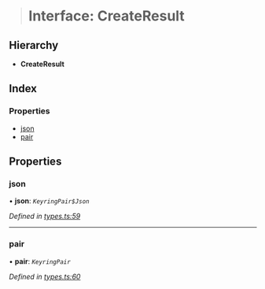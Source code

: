 > # Interface: CreateResult

## Hierarchy

* **CreateResult**

## Index

### Properties

* [json](_types_.createresult.md#json)
* [pair](_types_.createresult.md#pair)

## Properties

###  json

• **json**: *`KeyringPair$Json`*

*Defined in [types.ts:59](https://github.com/polkadot-js/ui/blob/f7bd11a/packages/ui-keyring/src/types.ts#L59)*

___

###  pair

• **pair**: *`KeyringPair`*

*Defined in [types.ts:60](https://github.com/polkadot-js/ui/blob/f7bd11a/packages/ui-keyring/src/types.ts#L60)*